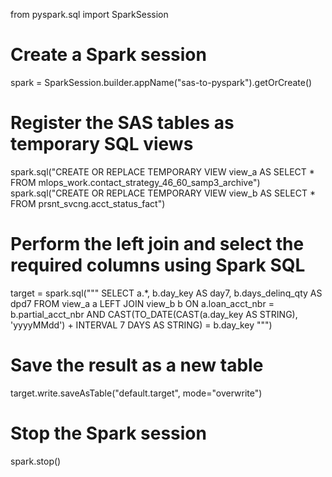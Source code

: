 from pyspark.sql import SparkSession

# Create a Spark session
spark = SparkSession.builder.appName("sas-to-pyspark").getOrCreate()

# Register the SAS tables as temporary SQL views
spark.sql("CREATE OR REPLACE TEMPORARY VIEW view_a AS SELECT * FROM mlops_work.contact_strategy_46_60_samp3_archive")
spark.sql("CREATE OR REPLACE TEMPORARY VIEW view_b AS SELECT * FROM prsnt_svcng.acct_status_fact")

# Perform the left join and select the required columns using Spark SQL
target = spark.sql("""
    SELECT a.*, b.day_key AS day7, b.days_delinq_qty AS dpd7
    FROM view_a a
    LEFT JOIN view_b b
    ON a.loan_acct_nbr = b.partial_acct_nbr
    AND CAST(TO_DATE(CAST(a.day_key AS STRING), 'yyyyMMdd') + INTERVAL 7 DAYS AS STRING) = b.day_key
""")

# Save the result as a new table
target.write.saveAsTable("default.target", mode="overwrite")

# Stop the Spark session
spark.stop()
